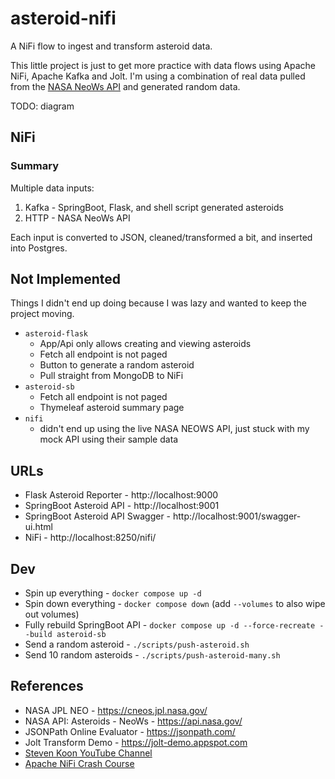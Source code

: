 # asteroid-nifi

A NiFi flow to ingest and transform asteroid data.

This little project is just to get more practice with data flows using Apache NiFi, Apache Kafka and Jolt.
I'm using a combination of real data pulled from the [NASA NeoWs API](https://api.nasa.gov/) and generated random data.

TODO: diagram

## NiFi

### Summary

Multiple data inputs:

1. Kafka - SpringBoot, Flask, and shell script generated asteroids
2. HTTP - NASA NeoWs API

Each input is converted to JSON, cleaned/transformed a bit, and inserted into Postgres.

## Not Implemented

Things I didn't end up doing because I was lazy and wanted to keep the project moving.

- `asteroid-flask`
  - App/Api only allows creating and viewing asteroids
  - Fetch all endpoint is not paged
  - Button to generate a random asteroid
  - Pull straight from MongoDB to NiFi
- `asteroid-sb`
  - Fetch all endpoint is not paged
  - Thymeleaf asteroid summary page
- `nifi`
  - didn't end up using the live NASA NEOWS API, just stuck with my mock API using their sample data

## URLs

- Flask Asteroid Reporter - http://localhost:9000
- SpringBoot Asteroid API - http://localhost:9001
- SpringBoot Asteroid API Swagger - http://localhost:9001/swagger-ui.html
- NiFi - http://localhost:8250/nifi/

## Dev

- Spin up everything - `docker compose up -d`
- Spin down everything - `docker compose down` (add `--volumes` to also wipe out volumes)
- Fully rebuild SpringBoot API - `docker compose up -d --force-recreate --build asteroid-sb`
- Send a random asteroid - `./scripts/push-asteroid.sh`
- Send 10 random asteroids - `./scripts/push-asteroid-many.sh`

## References

- NASA JPL NEO - https://cneos.jpl.nasa.gov/
- NASA API: Asteroids - NeoWs - https://api.nasa.gov/
- JSONPath Online Evaluator - https://jsonpath.com/
- Jolt Transform Demo - https://jolt-demo.appspot.com
- [Steven Koon YouTube Channel](https://www.youtube.com/@StevenKoon)
- [Apache NiFi Crash Course](https://www.youtube.com/watch?v=fblkgr1PJ0o)
